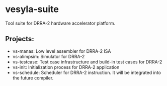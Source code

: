 # vesyla-suite

Tool suite for DRRA-2 hardware accelerator platform.

## Projects:

- vs-manas: Low level assembler for DRRA-2 ISA
- vs-alimpsim: Simulator for DRRA-2
- vs-testcase: Test case infrastructure and build-in test cases for DRRA-2
- vs-init: Initialization process for DRRA-2 application
- vs-schedule: Scheduler for DRRA-2 instruction. It will be integrated into the future compiler.
